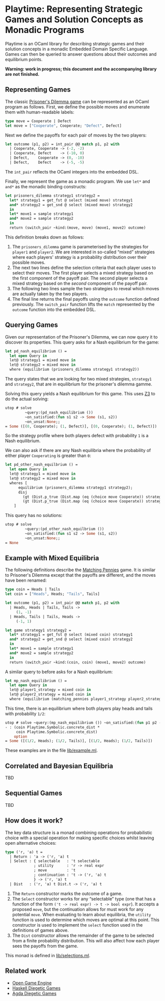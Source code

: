 # Playtime: Representing Strategic Games and Solution Concepts as Monadic Programs

Playtime is an OCaml library for describing strategic games and their solution concepts in a monadic Embedded Domain Specific Language. Games can then be queried to answer questions about their outcomes and equilibrium points.

**Warning: work in progress; this document and the accompanying library are not finished.**

## Representing Games

The classic [Prisoner's Dilemma game](https://en.wikipedia.org/wiki/Prisoner's_dilemma) can be represented as an OCaml program as follows. First, we define the possible moves and enumerate them with human-readable labels:

```ocaml
type move = Cooperate | Defect
let move = ["Cooperate", Cooperate; "Defect", Defect]
```

Next we define the payoffs for each pair of moves by the two players:

```ocaml
let outcome (p1, p2) = int_pair @@ match p1, p2 with
  | Cooperate, Cooperate -> (-2, -2)
  | Cooperate, Defect    -> (-10, 0)
  | Defect,    Cooperate -> (0, -10)
  | Defect,    Defect    -> (-5, -5)
```

The `int_pair` reflects the OCaml integers into the embedded DSL.

Finally, we represent the game as a monadic program. We use `let*` and `and*` as the monadic binding constructs:

```ocaml
let prisoners_dilemma strategy1 strategy2 =
  let* strategy1 = get_fst @ select (mixed move) strategy1
  and* strategy2 = get_snd @ select (mixed move) strategy2
  in
  let* move1 = sample strategy1
  and* move2 = sample strategy2
  in
  return (switch_pair ~kind:(move, move) (move1, move2) outcome)
```

This definition breaks down as follows:

1. The `prisoners_dilemma` game is parameterised by the strategies for `player1` and `player2`. We are interested in so-called “mixed” strategies where each players' strategy is a probability distribution over their possible moves.
2. The next two lines define the selection criteria that each player uses to select their moves. The first player selects a mixed strategy based on the first component of the payoff pair. The second player selects a mixed strategy based on the *second* component of the payoff pair.
3. The following two lines sample the two strategies to reveal which moves are actually taken by the two players.
4. The final line returns the final payoffs using the `outcome` function defined previously. The `switch_pair` function lifts the `match` represented by the `outcome` function into the embedded DSL.

## Querying Games

Given our representation of the Prisoner's Dilemma, we can now query it to discover its properties. This query asks for a Nash equilibrium for the game:

```ocaml
let pd_nash_equilibrium () =
  let open Query in
  let@ strategy1 = mixed move in
  let@ strategy2 = mixed move in
  where (equilibrium (prisoners_dilemma strategy1 strategy2))
```

The query states that we are looking for two mixed strategies, `strategy1` and `strategy2`, that are in equilibrium for the prisoner's dilemma gamme.

Solving this query yields a Nash equilibrium for this game. This uses [Z3](https://github.com/Z3prover/z3) to do the actual solving:

```ocaml
utop # solve
         ~query:(pd_nash_equilibrium ())
		 ~on_satisfied:(fun s1 s2 -> Some (s1, s2))
		 ~on_unsat:None;;
= Some ([(0, Cooperate); (1, Defect)], [(0, Cooperate); (1, Defect)])
```

So the strategy profile where both players defect with probability `1` is a Nash equilibrium.

We can also ask if there are any Nash equilibria where the probability of either player `Cooperating` is greater than `0`:

```ocaml
let pd_other_nash_equilbrium () =
  let open Query in
  let@ strategy1 = mixed move in
  let@ strategy2 = mixed move in
  wheres [
	  equilibrium (prisoners_dilemma strategy1 strategy2);
	  disj
		(gt (Dist.p_true (Dist.map (eq (choice move Cooperate)) strategy1)) (const_i 0))
		(gt (Dist.p_true (Dist.map (eq (choice move Cooperate)) strategy2)) (const_i 0))
	]
```

This query has no solutions:

```ocaml
utop # solve
         ~query:(pd_other_nash_equilbrium ())
		 ~on_satisfied:(fun s1 s2 -> Some (s1, s2))
		 ~on_unsat:None;;
= None
```

## Example with Mixed Equilibria

The following definitions describe the [Matching Pennies](https://en.wikipedia.org/wiki/Matching_pennies) game. It is similar to Prisoner's Dilemma except that the payoffs are different, and the moves have been renamed:

```ocaml
type coin = Heads | Tails
let coin = ["Heads", Heads; "Tails", Tails]

let outcome (p1, p2) = int_pair @@ match p1, p2 with
  | Heads, Heads | Tails, Tails ->
	 (1, -1)
  | Heads, Tails | Tails, Heads ->
	 (-1, 1)

let game strategy1 strategy2 =
  let* strategy1 = get_fst @ select (mixed coin) strategy1
  and* strategy2 = get_snd @ select (mixed coin) strategy2
  in
  let* move1 = sample strategy1
  and* move2 = sample strategy2
  in
  return (switch_pair ~kind:(coin, coin) (move1, move2) outcome)
```

A similar query to before asks for a Nash equilibrium:

```ocaml
let mp_nash_equilibrium () =
  let open Query in
  let@ player1_strategy = mixed coin in
  let@ player2_strategy = mixed coin in
  where (equilibrium (matching_pennies player1_strategy player2_strategy))
```

This time, there is an equilibrium where both players play heads and tails with probability `1/2`:

```ocaml
utop # solve ~query:(mp_nash_equilibrium ()) ~on_satisfied:(fun p1 p2 -> Some (p1, p2)) ~on_unsat:None;;
- : (coin Playtime.Symbolic.concrete_dist *
     coin Playtime.Symbolic.concrete_dist)
    option
= Some ([(1/2, Heads); (1/2, Tails)], [(1/2, Heads); (1/2, Tails)])
```

These examples are in the file [lib/example.ml](lib/example.ml).

## Correlated and Bayesian Equilibria

TBD

## Sequential Games

TBD

## How does it work?

The key data structure is a monad combining operations for probabilistic choice with a special operation for making specific choices whilst leaving open alternative choices:

```ocaml
type ('r, 'a) t =
  | Return : 'a -> ('r, 'a) t
  | Select : { selectable   : 't selectable
			 ; utility      : 'r -> real expr
			 ; move         : 't
			 ; continuation : 't -> ('r, 'a) t
			 } -> ('r, 'a) t
  | Dist   : ('r, 'a) t Dist.t -> ('r, 'a) t
```

1. The `Return` constructor marks the outcome of a game.
2. The `Select` constructor works for any “selectable” type (one that has a function of the form `('t -> real expr) -> t -> bool expr`). It accepts a proposed `move`, but the continuation allows for must work for any potential `move`. When evaluating to learn about equilibria, the `utility` function is used to determine which moves are optimal at this point. This constructor is used to implement the `select` function used in the definitions of games above.
3. The `Dist` constructor allows the remainder of the game to be selected from a finite probability distribution. This will also affect how each player sees the payoffs from the game.

This monad is defined in [lib/selections.ml](lib/selections.ml).

## Related work

- [Open Game Engine](https://github.com/CyberCat-Institute/open-game-engine)
- [Haskell Diegetic Games](https://github.com/mattecapu/haskell-diegetic-games)
- [Agda Diegetic Games](https://github.com/mattecapu/agda-diegetic-games)
